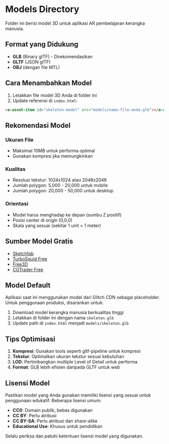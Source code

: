 # Models Directory

Folder ini berisi model 3D untuk aplikasi AR pembelajaran kerangka manusia.

## Format yang Didukung

- **GLB** (Binary glTF) - Direkomendasikan
- **GLTF** (JSON glTF)
- **OBJ** (dengan file MTL)

## Cara Menambahkan Model

1. Letakkan file model 3D Anda di folder ini
2. Update referensi di `index.html`:

```html
<a-asset-item id="skeleton-model" src="models/nama-file-anda.glb"></a-asset-item>
```

## Rekomendasi Model

### Ukuran File
- Maksimal 10MB untuk performa optimal
- Gunakan kompresi jika memungkinkan

### Kualitas
- Resolusi tekstur: 1024x1024 atau 2048x2048
- Jumlah polygon: 5,000 - 20,000 untuk mobile
- Jumlah polygon: 20,000 - 50,000 untuk desktop

### Orientasi
- Model harus menghadap ke depan (sumbu Z positif)
- Posisi center di origin (0,0,0)
- Skala yang sesuai (sekitar 1 unit = 1 meter)

## Sumber Model Gratis

- [Sketchfab](https://sketchfab.com/3d-models?features=downloadable&sort_by=-likeCount&q=skeleton)
- [TurboSquid Free](https://www.turbosquid.com/Search/3D-Models/free/skeleton)
- [Free3D](https://free3d.com/3d-models/skeleton)
- [CGTrader Free](https://www.cgtrader.com/free-3d-models/character/anatomy/skeleton)

## Model Default

Aplikasi saat ini menggunakan model dari Glitch CDN sebagai placeholder. Untuk penggunaan produksi, disarankan untuk:

1. Download model kerangka manusia berkualitas tinggi
2. Letakkan di folder ini dengan nama `skeleton.glb`
3. Update path di `index.html` menjadi `models/skeleton.glb`

## Tips Optimisasi

1. **Kompresi**: Gunakan tools seperti gltf-pipeline untuk kompresi
2. **Tekstur**: Optimalkan ukuran tekstur sesuai kebutuhan
3. **LOD**: Pertimbangkan multiple Level of Detail untuk performa
4. **Format**: GLB lebih efisien daripada GLTF untuk web

## Lisensi Model

Pastikan model yang Anda gunakan memiliki lisensi yang sesuai untuk penggunaan edukatif. Beberapa lisensi umum:

- **CC0**: Domain publik, bebas digunakan
- **CC BY**: Perlu atribusi
- **CC BY-SA**: Perlu atribusi dan share-alike
- **Educational Use**: Khusus untuk pendidikan

Selalu periksa dan patuhi ketentuan lisensi model yang digunakan.